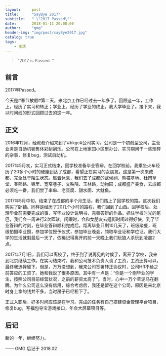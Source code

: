 ```yaml
---
layout:     post
title:      "SayBye 2017"
subtitle:   " \"2017 Passed\""
date:       2018-01-11 20:00:00
author:     "gmg"
header-img: "img/post/sayBye2017.jpg"
catalog: true
tags:
    - 生活
---
```


> “2017 is Passed. ”


## 前言

2017年Passed。

今天是#春节放假#第二天，来北京工作已经过去一年多了。回顾这一年，工作上，经历了实习和转正；学业上，经历了学业的终止，我大学毕业了。接下来，我以时间线的形式回顾过去的这一年。


<p id = "build"></p>

## 正文




2016年12月，经叔叔介绍来到了#bkgc#公司实习。公司是一个初创型公司，主营业务是自助机销售体彩刮刮乐。公司在上地家园小区里办公，实习期间干一些琐碎的杂事，修复bug，测试自助机。

2017年5月初，实习正式结束，回学校准备毕业答辩。在回学校前，我乘坐火车经历了20多个小时的硬座到达了成都，看望正在实习的女朋友。这是第一次来成都，完全处于陌生状态。趁着休息，我们去了成都的武侯祠、熊猫基地、杜甫草堂、春熙路、锦里、宽窄巷子、文殊院、玉林路，动物园；成都盛产美食，去成都必须吃一番，我们尝了串串、老豆腐、甜水面、大鱿鱼。

2017年5月中旬，结束了在成都的半个月生活，我们踏上了回学校的路。这次我们购买了卧铺。同样是经历了20几个小时的路程，我们回到了山西。回学校后，处理毕业前需要完成的事，写毕业设计说明书，完善答辩的作品。抓住学校时光的尾巴，我们会一周进行2次篮球。闲暇时，会和女朋友去逛街时间过得好快，到了毕业答辩的时刻，在毕业答辩顺利完成后。距离毕业只剩10几天了，班级聚餐，班级拍摄毕业照，参加学位授予仪式，参加毕业晚会，领取毕业证和学位证。我们大学的生活就剩最后一天了，依稀记得离开的前一天晚上我们玩狼人杀玩到凌晨2点。

2017年7月1日，我们可以离校了，终于到了说再见的时候了，离开了学校，我来到北京继续工作。在实习结束时，我和公司技术负责人谈了工资，工资还算可以，最终我选择留下。但是，万万没想到，我来公司签署转正协议时，公司HR不给之前答应的工资了。她和我说了很多原因，其中有一点是：“你是一个刚毕业的学生，按照公司目前经营状况，之前的薪资太高了”。当时，心中一万个草泥马在翻腾。为什么公司这么没有信用，综合考虑后，我还是留在这个公司，原因是来北京时身上拿的钱并不多，当时房子已经租下了。

正式入职后，好多时间应该是在学习。完成的任务有自己搭建资金管理平台项目，修复bug，写福包夺宝游戏接口，年会大屏幕项目等。
## 后记

新的一年，继续努力。

—— GMG 后记于 2018.02


